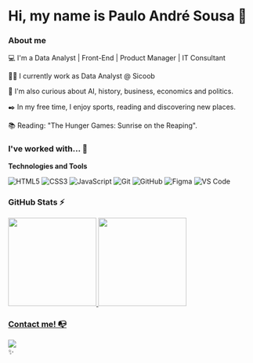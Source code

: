 # Hi, my name is Paulo André Sousa 👋

### About me

💻 I'm a Data Analyst | Front-End | Product Manager | IT Consultant

👩‍💻 I currently work as Data Analyst @ Sicoob

🔎 I'm also curious about AI, history, business, economics and politics.

✒️ In my free time, I enjoy sports, reading and discovering new places.

📚 Reading: "The Hunger Games: Sunrise on the Reaping".

### I've worked with... 🔧

**Technologies and Tools**

![HTML5](https://img.shields.io/badge/html5-%23E34F26.svg?style=for-the-badge&logo=html5&logoColor=white)
![CSS3](https://img.shields.io/badge/css3-%231572B6.svg?style=for-the-badge&logo=css3&logoColor=white)
![JavaScript](https://img.shields.io/badge/javascript-%23323330.svg?style=for-the-badge&logo=javascript&logoColor=%23F7DF1E)
![Git](https://img.shields.io/badge/git-%23F05033.svg?style=for-the-badge&logo=git&logoColor=white)
![GitHub](https://img.shields.io/badge/github-%23121011.svg?style=for-the-badge&logo=github&logoColor=white)
![Figma](https://img.shields.io/badge/figma-%23F24E1E.svg?style=for-the-badge&logo=figma&logoColor=white)
![VS Code](https://img.shields.io/badge/VS%20Code-0078d7.svg?style=for-the-badge&logo=visual-studio-code&logoColor=white)

<!-- ### Eu estou estudando... 🧩 -->

<!-- ### Cursos realizados 🤓 -->


### GitHub Stats ⚡
<div>
<a href="https://github.com/champinho0">
<img height="180em" src="https://github-readme-stats.vercel.app/api/top-langs/?username=champinho0&layout=compact&langs_count=7&theme=dracula"/>
<img height="180em" src="https://github-readme-stats.vercel.app/api?username=champinho0&show_icons=true&theme=dracula&include_all_commits=true&count_private=true"/>
</div>

### Contact me! 📭
<div>
<a href="https://www.linkedin.com/in/paulondr/" target="_blank"><img src="https://img.shields.io/badge/-LinkedIn-%230077B5?style=for-the-badge&logo=linkedin&logoColor=white" target="_blank"></a>   
</div>
</a> ✨
